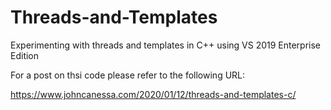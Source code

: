 # Threads-and-Templates
Experimenting with threads and templates in C++ using VS 2019 Enterprise Edition

For a post on thsi code please refer to the following URL:

https://www.johncanessa.com/2020/01/12/threads-and-templates-c/
